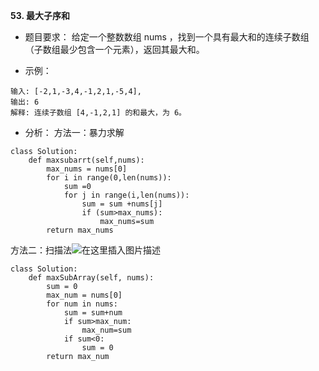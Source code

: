 **53. 最大子序和**

 - 题目要求：
给定一个整数数组 nums ，找到一个具有最大和的连续子数组（子数组最少包含一个元素），返回其最大和。

 - 示例：
```
输入: [-2,1,-3,4,-1,2,1,-5,4],
输出: 6
解释: 连续子数组 [4,-1,2,1] 的和最大，为 6。
```


 - 分析：
 方法一：暴力求解
```
class Solution:
    def maxsubarrt(self,nums):
        max_nums = nums[0]
        for i in range(0,len(nums)):
            sum =0
            for j in range(i,len(nums)):
                sum = sum +nums[j]
                if (sum>max_nums):
                    max_nums=sum
        return max_nums
```
方法二：扫描法![在这里插入图片描述](https://img-blog.csdnimg.cn/2018122411005267.png?x-oss-process=image/watermark,type_ZmFuZ3poZW5naGVpdGk,shadow_10,text_aHR0cHM6Ly9ibG9nLmNzZG4ubmV0L3FxXzM5ODg0OTQ3,size_16,color_FFFFFF,t_70)
```
class Solution:
    def maxSubArray(self, nums):
        sum = 0
        max_num = nums[0]
        for num in nums:
            sum = sum+num
            if sum>max_num:
                max_num=sum
            if sum<0:
                sum = 0
        return max_num
```
